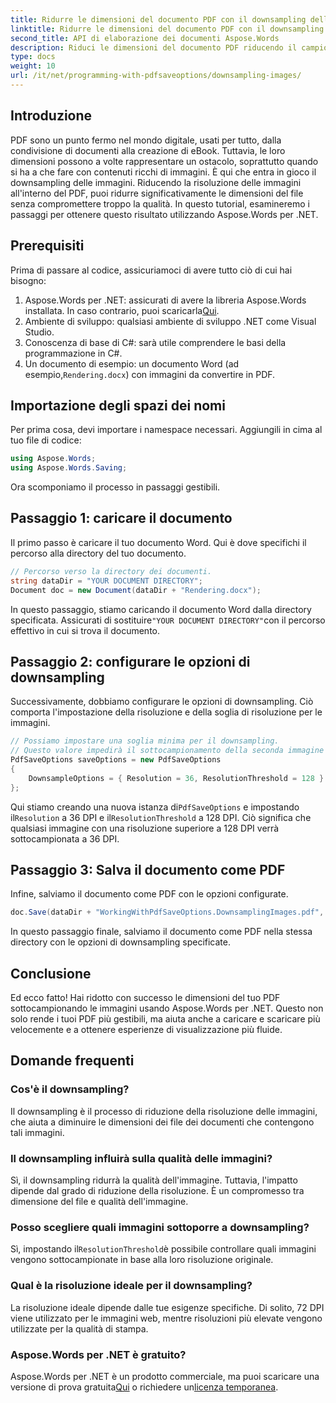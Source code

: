 ```yaml
---
title: Ridurre le dimensioni del documento PDF con il downsampling delle immagini
linktitle: Ridurre le dimensioni del documento PDF con il downsampling delle immagini
second_title: API di elaborazione dei documenti Aspose.Words
description: Riduci le dimensioni del documento PDF riducendo il campionamento delle immagini tramite Aspose.Words per .NET. Ottimizza i tuoi PDF per tempi di caricamento e download più rapidi.
type: docs
weight: 10
url: /it/net/programming-with-pdfsaveoptions/downsampling-images/
---
```

## Introduzione

PDF sono un punto fermo nel mondo digitale, usati per tutto, dalla condivisione di documenti alla creazione di eBook. Tuttavia, le loro dimensioni possono a volte rappresentare un ostacolo, soprattutto quando si ha a che fare con contenuti ricchi di immagini. È qui che entra in gioco il downsampling delle immagini. Riducendo la risoluzione delle immagini all'interno del PDF, puoi ridurre significativamente le dimensioni del file senza compromettere troppo la qualità. In questo tutorial, esamineremo i passaggi per ottenere questo risultato utilizzando Aspose.Words per .NET.

## Prerequisiti

Prima di passare al codice, assicuriamoci di avere tutto ciò di cui hai bisogno:

1.  Aspose.Words per .NET: assicurati di avere la libreria Aspose.Words installata. In caso contrario, puoi scaricarla[Qui](https://releases.aspose.com/words/net/).
2. Ambiente di sviluppo: qualsiasi ambiente di sviluppo .NET come Visual Studio.
3. Conoscenza di base di C#: sarà utile comprendere le basi della programmazione in C#.
4.  Un documento di esempio: un documento Word (ad esempio,`Rendering.docx`) con immagini da convertire in PDF.

## Importazione degli spazi dei nomi

Per prima cosa, devi importare i namespace necessari. Aggiungili in cima al tuo file di codice:

```csharp
using Aspose.Words;
using Aspose.Words.Saving;
```

Ora scomponiamo il processo in passaggi gestibili.

## Passaggio 1: caricare il documento

Il primo passo è caricare il tuo documento Word. Qui è dove specifichi il percorso alla directory del tuo documento.

```csharp
// Percorso verso la directory dei documenti.
string dataDir = "YOUR DOCUMENT DIRECTORY";
Document doc = new Document(dataDir + "Rendering.docx");
```

In questo passaggio, stiamo caricando il documento Word dalla directory specificata. Assicurati di sostituire`"YOUR DOCUMENT DIRECTORY"`con il percorso effettivo in cui si trova il documento.

## Passaggio 2: configurare le opzioni di downsampling

Successivamente, dobbiamo configurare le opzioni di downsampling. Ciò comporta l'impostazione della risoluzione e della soglia di risoluzione per le immagini.

```csharp
// Possiamo impostare una soglia minima per il downsampling.
// Questo valore impedirà il sottocampionamento della seconda immagine nel documento di input.
PdfSaveOptions saveOptions = new PdfSaveOptions
{
    DownsampleOptions = { Resolution = 36, ResolutionThreshold = 128 }
};
```

 Qui stiamo creando una nuova istanza di`PdfSaveOptions` e impostando il`Resolution` a 36 DPI e il`ResolutionThreshold` a 128 DPI. Ciò significa che qualsiasi immagine con una risoluzione superiore a 128 DPI verrà sottocampionata a 36 DPI.

## Passaggio 3: Salva il documento come PDF

Infine, salviamo il documento come PDF con le opzioni configurate.

```csharp
doc.Save(dataDir + "WorkingWithPdfSaveOptions.DownsamplingImages.pdf", saveOptions);
```

In questo passaggio finale, salviamo il documento come PDF nella stessa directory con le opzioni di downsampling specificate.

## Conclusione

Ed ecco fatto! Hai ridotto con successo le dimensioni del tuo PDF sottocampionando le immagini usando Aspose.Words per .NET. Questo non solo rende i tuoi PDF più gestibili, ma aiuta anche a caricare e scaricare più velocemente e a ottenere esperienze di visualizzazione più fluide.

## Domande frequenti

### Cos'è il downsampling?
Il downsampling è il processo di riduzione della risoluzione delle immagini, che aiuta a diminuire le dimensioni dei file dei documenti che contengono tali immagini.

### Il downsampling influirà sulla qualità delle immagini?
Sì, il downsampling ridurrà la qualità dell'immagine. Tuttavia, l'impatto dipende dal grado di riduzione della risoluzione. È un compromesso tra dimensione del file e qualità dell'immagine.

### Posso scegliere quali immagini sottoporre a downsampling?
 Sì, impostando il`ResolutionThreshold`è possibile controllare quali immagini vengono sottocampionate in base alla loro risoluzione originale.

### Qual è la risoluzione ideale per il downsampling?
La risoluzione ideale dipende dalle tue esigenze specifiche. Di solito, 72 DPI viene utilizzato per le immagini web, mentre risoluzioni più elevate vengono utilizzate per la qualità di stampa.

### Aspose.Words per .NET è gratuito?
 Aspose.Words per .NET è un prodotto commerciale, ma puoi scaricare una versione di prova gratuita[Qui](https://releases.aspose.com/) o richiedere un[licenza temporanea](https://purchase.aspose.com/temporary-license/).